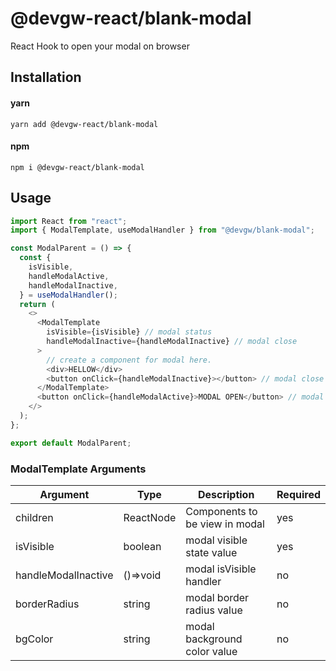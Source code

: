 # @devgw-react/blank-modal

React Hook to open your modal on browser

## Installation

#### yarn

`yarn add @devgw-react/blank-modal`

#### npm

`npm i @devgw-react/blank-modal`

## Usage

```js
import React from "react";
import { ModalTemplate, useModalHandler } from "@devgw/blank-modal";

const ModalParent = () => {
  const {
    isVisible,
    handleModalActive,
    handleModalInactive,
  } = useModalHandler();
  return (
    <>
      <ModalTemplate
        isVisible={isVisible} // modal status
        handleModalInactive={handleModalInactive} // modal close
      >
        // create a component for modal here.
        <div>HELLOW</div>
        <button onClick={handleModalInactive}></button> // modal close
      </ModalTemplate>
      <button onClick={handleModalActive}>MODAL OPEN</button> // modal open
    </>
  );
};

export default ModalParent;
```

### ModalTemplate Arguments

| Argument            | Type      | Description                    | Required |
| ------------------- | --------- | ------------------------------ | -------- |
| children            | ReactNode | Components to be view in modal | yes      |
| isVisible           | boolean   | modal visible state value      | yes      |
| handleModalInactive | ()=>void  | modal isVisible handler        | no       |
| borderRadius        | string    | modal border radius value      | no       |
| bgColor             | string    | modal background color value   | no       |
